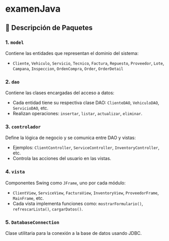 # examenJava

## 📁 Descripción de Paquetes

### 1. `model`
Contiene las entidades que representan el dominio del sistema:

- `Cliente`, `Vehiculo`, `Servicio`, `Tecnico`, `Factura`, `Repuesto`, `Proveedor`, `Lote`, `Campana`, `Inspeccion`, `OrdenCompra`, `Order`, `OrderDetail`

### 2. `dao`
Contiene las clases encargadas del acceso a datos:

- Cada entidad tiene su respectiva clase DAO: `ClienteDAO`, `VehiculoDAO`, `ServicioDAO`, etc.
- Realizan operaciones: `insertar`, `listar`, `actualizar`, `eliminar`.

### 3. `controlador`
Define la lógica de negocio y se comunica entre DAO y vistas:

- Ejemplos: `ClientController`, `ServiceController`, `InventoryController`, etc.
- Controla las acciones del usuario en las vistas.

### 4. `vista`
Componentes Swing como `JFrame`, uno por cada módulo:

- `ClientView`, `ServiceView`, `FacturaView`, `InventoryView`, `ProveedorFrame`, `MainFrame`, etc.
- Cada vista implementa funciones como: `mostrarFormulario()`, `refrescarLista()`, `cargarDatos()`.

### 5. `DatabaseConnection`
Clase utilitaria para la conexión a la base de datos usando JDBC.

